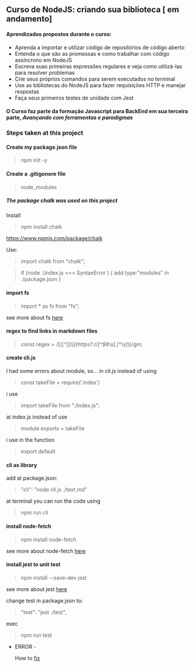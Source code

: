 ## Curso de NodeJS: criando sua biblioteca [ em andamento]

#### Aprendizados propostos durante o curso:

- Aprenda a importar e utilizar código de repositórios de código aberto
- Entenda o que são as promessas e como trabalhar com código assíncrono em NodeJS
- Escreva suas primeiras expressões regulares e veja como utilizá-las para resolver problemas
- Crie seus próprios comandos para serem executados no terminal
- Use as bibliotecas do NodeJS para fazer requisições HTTP e manejar respostas
- Faça seus primeiros testes de unidade com Jest

#### O Curso faz parte da formação Javascript para BackEnd em sua terceira parte, _Avançando com ferramentas e paradigmas_

### Steps taken at this project

#### Create my package.json file

> npm init -y

#### Create a .gitigonore file

> node_modules

##### The package chalk was used on this project

Install

> npm install chalk

https://www.npmjs.com/package/chalk

Use:

> import chalk from "chalk";

> if (node .\index.js === SyntaxError ) {
> add type:"modules" in ./package.json
> }

#### import fs

> import \* as fs from "fs";

see more about fs [here](https://nodejs.org/en/knowledge/file-system/how-to-read-files-in-nodejs/)

#### regex to find links in markdown files

> const regex = /\[([^\]]_)\]\((https?:\/\/[^$#\s].[^\s]_)\)/gm;

#### create cli.js

I had some errors about module, so... in cli.js instead of using

> const takeFile = require('.index')

i use

> import takeFile from "./index.js";

at index.js instead of use

> module.exports = takeFile

i use in the function

> export default

#### cli as library

add at package.json:

> "cli": "node cli.js ./text.md"

at terminal you can run the code using

> npm run cli

#### install node-fetch

> npm install node-fetch

see more about node-fetch [here](https://www.npmjs.com/package/node-fetch)

#### install jest to unit test

> npm install --save-dev jest

see more about jest [here](https://jestjs.io/pt-BR/)

change test in package.json to:

> "test": "jest ./test",

exec

> npm run test

- ERROR -

  How to [fix](https://cursos.alura.com.br/forum/topico-teste-nao-funciona-resolvido-192606)
